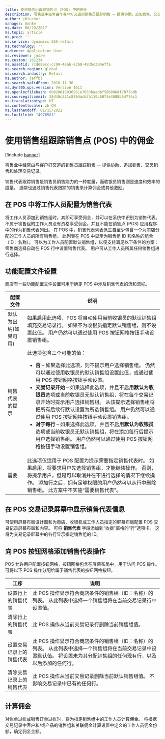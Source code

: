 ```yaml
---
title: 使用销售组跟踪销售点 (POS) 中的佣金
description: 零售业中经常由与客户打交道的销售员跟踪销售 — 提供协助、追加销售、交叉销售和处理交易记录。
author: jblucher
manager: AnnBe
ms.date: 06/20/2017
ms.topic: article
ms.prod: ''
ms.service: dynamics-365-retail
ms.technology: ''
audience: Application User
ms.reviewer: josaw
ms.custom: 261234
ms.assetid: 7cd68ecc-cc09-48ab-8cb8-48d5c304effa
ms.search.region: global
ms.search.industry: Retail
ms.author: jeffbl
ms.search.validFrom: 2016-11-30
ms.dyn365.ops.version: Version 1611
ms.openlocfilehash: 0b020618036951e7033baadbf58b806df7877bdb
ms.sourcegitcommit: 38d40c331c8894acb7b119c5073e3088b54776c1
ms.translationtype: HT
ms.contentlocale: zh-CN
ms.lasthandoff: 01/15/2021
ms.locfileid: "4976581"
---
```

# <a name="track-commissions-in-the-point-of-sale-pos-by-using-sales-groups"></a>使用销售组跟踪销售点 (POS) 中的佣金

[!include [banner](includes/banner.md)]

零售业中经常由与客户打交道的销售员跟踪销售 — 提供协助、追加销售、交叉销售和处理交易记录。

销售代表跟踪销售是销售员销售能力的一种度量，而收银员销售则是速度和效率的度量。 通常也通过销售代表跟踪的销售来计算佣金或其他激励。

## <a name="configuring-a-worker-to-be-a-sales-representative-in-pos"></a>在 POS 中将工作人员配置为销售代表

将工作人员添加到销售组时，其即可享受佣金，并可以在系统中识别为销售代表。 不属于销售组的工作人员没有资格享受佣金，并且不能在销售点 (POS) 应用程序中的作为销售代表列出。 在 POS 中，销售代表列表派生自至少包含一个为商店分配的工作人员的所有销售组。 此列表在 POS 中显示为销售组 ID 和名称的组合（ID：名称）。 可以为工作人员配置默认销售组，以便支持满足以下条件的方案：零售商选择自动在 POS 行中设置销售代表。 用户可从工作人员所属任何销售组进行选择。

## <a name="functionality-profile-settings"></a>功能配置文件设置

商店有一些功能配置文件设置可用于确定 POS 中涉及销售代表的流和流程。

<table>
<thead>
<tr>
<th>配置文件</th>
<th>说明</th>
</tr>
</thead>
<tbody>
<tr>
<td>默认为出纳(如果可用)</td>
<td>如果启用此选项，POS 将自动使用当前收银员的默认销售组填充交易记录行。 如果不为收银员指定默认销售组，则不设置此值。 用户仍然可以通过使用 POS 按钮网格按钮手动设置销售组。</td>
</tr>
<tr>
<td>销售代表的提示</td>
<td>此选项包含三个可能的值：
<ul>
<li><strong>否</strong> – 如果选择此选项，则不提示用户选择销售组。 仍然可以通过使用收银员的默认销售组设置此值，或通过使用 POS 按钮网格按钮手动设置。</li>
<li><strong>交易记录开始</strong> – 如果选择此选项，并且不启用<strong>默认为收银员</strong>选项或当前收银员无默认销售组，将在每个交易记录开始时提示用户选择销售组。 从该提示选择销售组将把所有后续行默认设置为所选销售组。 用户仍然可以通过使用 POS 按钮网格按钮手动设置销售组。</li>
<li><strong>对于每行</strong> – 如果选择此选项，并且不启用<strong>默认为收银员</strong>选项或当前收银员无默认销售组，将在添加每行后提示用户选择销售组。 用户仍然可以通过使用 POS 按钮网格按钮手动设置销售组。</li>
</ul>
</td>
</tr>
<tr>
<td>需要</td>
<td>此选项仅适用于 POS 配置为提示需要指定销售代表时。 如果启用，将要求用户先选择销售组，才能继续操作。 否则，将提示用户，但是可以取消并在不进行选择的情况下继续操作。 添加行之后，拥有足够权限的用户仍然可以从行中删除销售组。 此方案中不实施“需要销售代表”。</td>
</tr>
</tbody>
</table>

## <a name="displaying-the-sales-representative-information-on-the-pos-transactions-screen"></a>在 POS 交易记录屏幕中显示销售代表信息

可使用屏幕布局设计器和为商店、收银机或工作人员指定的屏幕布局配置 POS 交易记录屏幕布局和内容。 可将 **销售代表** 字段添加到“收据”窗格的“行”选项卡。  这将为交易记录屏幕中的各行显示指定销售组的 ID。

## <a name="adding-sales-representative-operations-to-pos-button-grids"></a>向 POS 按钮网格添加销售代表操作

POS 允许用户配置按钮网格，按钮网格包含在屏幕布局中，用于访问 POS 操作。 可将以下 POS 操作分配给属于销售代表的按钮网格按钮。

| 工序                                 | 说明 |
|-------------------------------------------|-------------|
| 设置行上的销售代表          | 此 POS 操作显示符合商店条件的销售组（ID：名称）的列表。 从此列表中选择一个销售组将在当前交易记录行中设置值。 |
| 清除行上的销售代表        | 此 POS 操作从当前交易记录行删除当前销售组值。 |
| 设置交易记录上的销售代表   | 此 POS 操作显示符合商店条件的销售组（ID：名称）的列表。 从此列表中选择一个销售组将在当前交易记录中设置默认值。 将设置未为其分配销售组的任何现有行，以及以后添加的任何行。 |
| 清除交易记录上的销售代表 | 此 POS 操作从当前交易记录删除当前默认销售组值。 不影响交易记录中已有的任何行。 |

## <a name="calculating-commissions"></a>计算佣金

对账单过帐或销售订单过帐时，将为指定销售组中的工作人员计算佣金。 将根据交易记录中客户和/或产品的销售组和关联佣金计算设置中定义的工作人员佣金份额，确定佣金金额。
